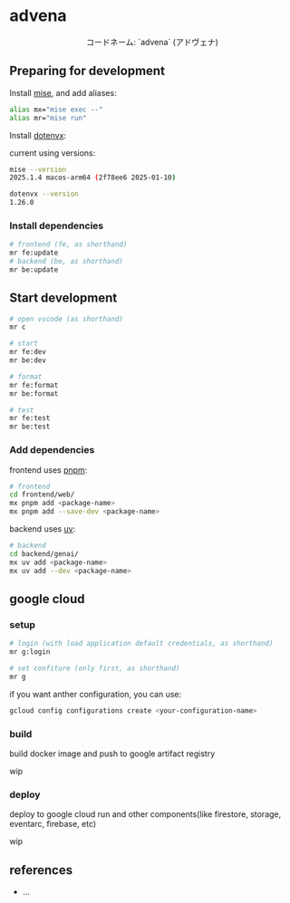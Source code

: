 # advena

<p align="center">
    コードネーム: `advena` (アドヴェナ)
</p>

## Preparing for development

Install [mise](https://github.com/jdx/mise), and add aliases:

```bash
alias mx="mise exec --"
alias mr="mise run"
```

Install [dotenvx](https://github.com/dotenvx/dotenvx):

current using versions:

```bash
mise --version
2025.1.4 macos-arm64 (2f78ee6 2025-01-10)

dotenvx --version
1.26.0
```

### Install dependencies

```bash
# frontend (fe, as shorthand)
mr fe:update
# backend (be, as shorthand)
mr be:update
```

## Start development

```bash
# open vscode (as shorthand)
mr c

# start
mr fe:dev
mr be:dev

# format
mr fe:format
mr be:format

# test
mr fe:test
mr be:test
```

### Add dependencies

frontend uses [pnpm](https://github.com/pnpm/pnpm):

```bash
# frontend
cd frontend/web/
mx pnpm add <package-name>
mx pnpm add --save-dev <package-name>
```

backend uses [uv](https://github.com/astral-sh/uv):

```bash
# backend
cd backend/genai/
mx uv add <package-name>
mx uv add --dev <package-name>
```

## google cloud

### setup

```bash
# login (with load application default credentials, as shorthand)
mr g:login

# set confiture (only first, as shorthand)
mr g
```

if you want anther configuration, you can use:

```bash
gcloud config configurations create <your-configuration-name>
```

### build

build docker image and push to google artifact registry

wip

### deploy

deploy to google cloud run and other components(like firestore, storage, eventarc, firebase, etc)

wip

## references

* ...
